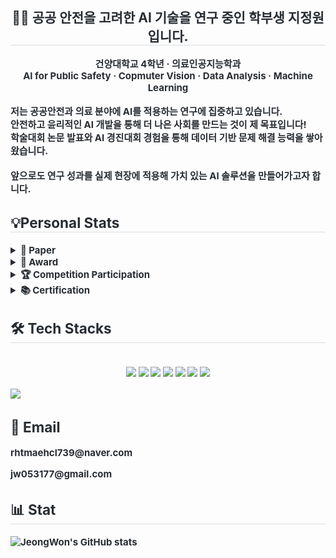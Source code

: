 <div align= "center"> 
<h2 style="border-bottom: 1px solid #d8dee4; color: #282d33;"> 🧑‍💻 공공 안전을 고려한 AI 기술을 연구 중인 학부생 지정원입니다. </h2>  
<div style="font-weight: 700; font-size: 15px; text-align: center; color: #282d33;"> 건양대학교 4학년 ·  의료인공지능학과 </div>
<div style="font-weight: 700; font-size: 15px; text-align: center; color: #282d33;"> AI for Public Safety · Copmuter Vision · Data Analysis · Machine Learning </div> <br>
<div align= "left"> 
<div style="font-weight: 700; font-size: 15px; text-align: left; color: #282d33;"> 저는 <strong>공공안전과 의료 분야에 AI를 적용하는 연구</strong>에 집중하고 있습니다.
<div style="font-weight: 700; font-size: 15px; text-align: left; color: #282d33;"> 안전하고 윤리적인 AI 개발을 통해 더 나은 사회를 만드는 것이 제 목표입니다!
<div style="font-weight: 700; font-size: 15px; text-align: left; color: #282d33;"> 학술대회 논문 발표와 AI 경진대회 경험을 통해 데이터 기반 문제 해결 능력을 쌓아왔습니다. <br>
<br> <div style="font-weight: 700; font-size: 15px; text-align: left; color: #282d33;"> 앞으로도 연구 성과를 실제 현장에 적용해 <strong>가치 있는 AI 솔루션</strong>을 만들어가고자 합니다.
<div align= "left">
<h2 style="border-bottom: 1px solid #d8dee4; color: #282d33;"> 💡Personal Stats</h2> 
<details>
<summary>📄 Paper</summary>

- **합성 데이터를 활용한 머신러닝 모델의 의료 보험료 예측 최적화** │ 1저자  [🔗Link!](https://github.com/jijeongwon/2024.11-KAICTS_Optimizing_Healthcare_premium_Prediction_with_Synthetic_data)
  <br> <sub>2024.11 │ 한국인공지능융합기술학회(KAICTS) 추계학술대회</sub>  

- **흑백 이미지 복원을 위한 Stable Diffusion 및 GAN 기반 하이브리드 프레임워크** │ 공동 1저자  [🔗Link!](https://github.com/jijeongwon/2025.01-KCSE_Hybrid_Framework_based_on_SD_and_GAN_for_Black-and-White_Image_Restoration/blob/main/README.md)
  <br> <sub>2025.01 │ 한국소프트웨어공학(KCSE) 학술대회</sub>  

- **가상 피팅 모델 ACGPN의 입력 특징 추출 기법 비교: Otsu Mask vs. Salient Region** │ 공동 1저자  [🔗Link!](https://github.com/jijeongwon/2024.11-KAICTS_Optimizing_Healthcare_premium_Prediction_with_Synthetic_data)
  <br> <sub>2025.05 │ 한국인공지능융합기술학회(KAICTS) 춘계학술대회</sub>  

</details>  


<details>
<summary>🏅 Award</summary>

- **마이크로소프트 클라우드를 활용한 인공지능 서비스 개발 경진대회** │ 장려상  
  <sub>2024.11 │ 인공지능기술교육협의회 × 한국마이크로소프트 주관</sub>  

- **AWS DeepRacer 인공지능 자율주행 자동차 AI 융합경진대회** │ 팀전 1등, 개인전 2등  
  <sub>2024.11 │ AI.SW 융합대학 주관</sub>  

- **한국인공지능융합기술학회(KAICTS) 춘계학술대회** │ 우수 발표 논문상  
  <sub>2025.05 │ 한국인공지능융합기술학회 주관</sub>  

- **WCRC 쿠팡 물류로봇경진대회** │ 국회의원 우수상 (우재준 국회의원)  
  <sub>2025.05 │ 과학기술정보통신부 주관</sub>  

</details>  


<details>
<summary>🏆 Competition Participation</summary>

- **DACON 생성 AI 가짜 음성 탐지 모델 개발 경진대회 (2024)** │ *private 상위 7%*  
- **DACON 이미지 색상화 및 손실 부분 복원 AI 경진대회 (2024)** │ *private 상위 8%*  
- **DACON 건설공사 사고 예방 대응책 생성 AI 경진대회 (2025)** │ *public 상위 5%*  
- **DACON 생성 AI 텍스트 판별 모델 개발 경진대회 (2024)** │ *public 상위 25%*  

</details>  


<details>
<summary>📚 Certification</summary>

- TOEIC 855, OPIc IM2 
- 정보처리기사 
- ADsP  
- 빅데이터전문가 1급  
- Microsoft Certified: AI Fundamentals (AI-900)  
- MOS Expert (Excel, PowerPoint)  
- GTQ 1, 2급   

</details>  
    <div align= "left">
    <h2 style="border-bottom: 1px solid #d8dee4; color: #282d33;"> 🛠️ Tech Stacks </h2> <br> 
    <div style="margin: 0 auto; text-align: center;" align= "left"> <img src="https://img.shields.io/badge/Flask-000000?style=plastic&logo=Flask&logoColor=white">
          <img src="https://img.shields.io/badge/MySQL-4479A1?style=plastic&logo=MySQL&logoColor=white">
          <img src="https://img.shields.io/badge/Notion-000000?style=plastic&logo=Notion&logoColor=white">
          <img src="https://img.shields.io/badge/PyTorch-EE4C2C?style=plastic&logo=PyTorch&logoColor=white">
          <img src="https://img.shields.io/badge/Python-3776AB?style=plastic&logo=Python&logoColor=white">
          <img src="https://img.shields.io/badge/Github-181717?style=plastic&logo=Github&logoColor=white">
          <img src="https://img.shields.io/badge/Keras-D00000?style=plastic&logo=Keras&logoColor=white">
          <br><p align="left">
  <a href="https://skillicons.dev">
    <img src="https://skillicons.dev/icons?i=anaconda,arduino,cpp,html,linux,r,vscode" />
  </a>
</p>
          </div>
    </div>
    <div align= "left">  </div> 
    <h2 align="left"> 📧 Email </h2>
<p align="left">
  <Strong> rhtmaehcl739@naver.com </Strong>
</p>
<p align="left">
  <Strong> jw053177@gmail.com </Strong>
</p>

<div align= "left">
    <h2 style="border-bottom: 1px solid #d8dee4; color: #282d33;"> 📊 Stat </h2>
    
![JeongWon's GitHub stats](https://github-readme-stats.vercel.app/api?username=jijeongwon&show_icons=true&theme=radical)    

<br>
